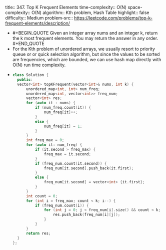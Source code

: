 title:: 347. Top K Frequent Elements
time-complexity:: O(N)
space-complexity:: O(N)
algorithm:: Kth problem, Hash Table
highlight:: false
difficulty:: Medium
problem-src:: https://leetcode.com/problems/top-k-frequent-elements/description/

- #+BEGIN_QUOTE
  Given an integer array nums and an integer k, return the k most frequent elements. You may return the answer in any order.
  #+END_QUOTE
- For the Kth problem of unordered arrays, we usually resort to priority queue or or quick selection algorithm, but since the values to be sorted are frequencies, which are bounded, we can use hash map directly with O(N) run time complexity.
- ```cpp
  class Solution {
    public:
    vector<int> topKFrequent(vector<int>& nums, int k) {
        unordered_map<int, int> num_freq;
        unordered_map<int, vector<int>> freq_num;
        vector<int> res;
        for (auto it : nums) {
            if (num_freq.count(it)) {
                num_freq[it]++;
            }
            else {
                num_freq[it] = 1;
            }
        }
        int freq_max = 0;
        for (auto it: num_freq) {
            if (it.second > freq_max) {
                freq_max = it.second;
            }
            if (freq_num.count(it.second)) {
                freq_num[it.second].push_back(it.first);
            }
            else {
                freq_num[it.second] = vector<int> {it.first};
            }
        }
        int count = 0;
        for (int i = freq_max; count < k; i--) {
            if (freq_num.count(i)) {
                for (int j = 0; j < freq_num[i].size() && count < k; j++, count++) {
                    res.push_back(freq_num[i][j]);
                }
            }
        }
        return res;
    }
  };
  ```